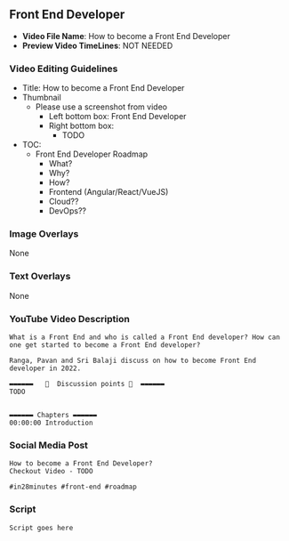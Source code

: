 ## Front End Developer

- **Video File Name**: How to become a Front End Developer
- **Preview Video TimeLines**: NOT NEEDED

### Video Editing Guidelines
- Title: How to become a Front End Developer
- Thumbnail 
	- Please use a screenshot from video
		- Left bottom box: Front End Developer
		- Right bottom box: 
			- TODO
- TOC:
	- Front End Developer Roadmap
		- What?
		- Why?
		- How?
		- Frontend (Angular/React/VueJS)
		- Cloud??
		- DevOps??

### Image Overlays
None

### Text Overlays
None

### YouTube Video Description

```
What is a Front End and who is called a Front End developer? How can one get started to become a Front End developer?

Ranga, Pavan and Sri Balaji discuss on how to become Front End developer in 2022.

▬▬▬▬▬▬   💎  Discussion points 💎  ▬▬▬▬▬▬ 
TODO


▬▬▬▬▬▬ Chapters ▬▬▬▬▬▬ 
00:00:00 Introduction

```

### Social Media Post

```
How to become a Front End Developer?
Checkout Video - TODO

#in28minutes #front-end #roadmap 

```

### Script

```
Script goes here
```